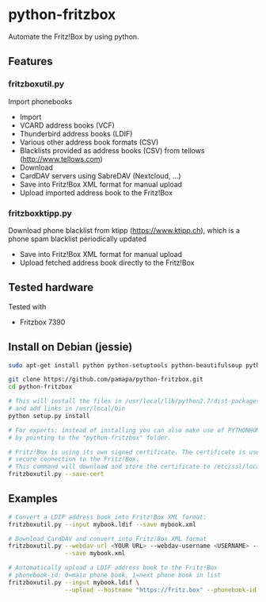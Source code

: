 # python-fritzbox
Automate the Fritz!Box by using python.


## Features

### fritzboxutil.py
Import phonebooks
- Import
 - VCARD address books (VCF)
 - Thunderbird address books (LDIF)
 - Various other address book formats (CSV)
 - Blacklists provided as address books (CSV) from tellows (http://www.tellows.com)
- Download
 - CardDAV servers using SabreDAV (Nextcloud, ...)
- Save into Fritz!Box XML format for manual upload
- Upload imported address book to the Fritz!Box

### fritzboxktipp.py
Download phone blacklist from ktipp (https://www.ktipp.ch), which is a phone spam blacklist periodically updated
- Save into Fritz!Box XML format for manual upload
- Upload fetched address book directly to the Fritz!Box
 

## Tested hardware
Tested with
- Fritzbox 7390


## Install on Debian (jessie)
```bash
sudo apt-get install python python-setuptools python-beautifulsoup python-ldap python-requests python-vobject

git clone https://github.com/pamapa/python-fritzbox.git
cd python-fritzbox

# This will install the files in /usr/local/lib/python2.7/dist-packages/
# and add links in /usr/local/bin
python setup.py install

# For experts: instead of installing you can also make use of PYTHONHOME
# by pointing to the "python-fritzbox" folder.

# Fritz!Box is using its own signed certificate. The certificate is used to verify the
# secure connection to the Fritz!Box.
# This command will download and store the certificate to /etc/ssl/localcerts.
fritzboxutil.py --save-cert
```


## Examples
```bash
# Convert a LDIF address book into Fritz!Box XML format:
fritzboxutil.py --input mybook.ldif --save mybook.xml

# Download CardDAV and convert into Fritz!Box XML format
fritzboxutil.py --webdav-url <YOUR URL> --webdav-username <USERNAME> --webdav-password <YOUR PASSWORD> \
                --save mybook.xml

# Automatically upload a LDIF address book to the Fritz!Box
# phonebook-id: 0=main phone book, 1=next phone book in list
fritzboxutil.py --input mybook.ldif \
                --upload --hostname "https://fritz.box" --phonebook-id 1 --password <YOUR PASSWORD>
```

